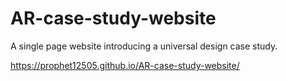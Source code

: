 # AR-case-study-website
A single page website introducing a universal design case study.  

https://prophet12505.github.io/AR-case-study-website/
